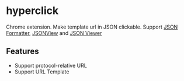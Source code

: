 # hyperclick
Chrome extension. Make template url in JSON clickable. Support [JSON Formatter](https://github.com/callumlocke/json-formatter), [JSONView](https://github.com/gildas-lormeau/JSONView-for-Chrome) and [JSON Viewer](https://github.com/tulios/json-viewer)

Features
--------

* Support protocol-relative URL
* Support URL Template
